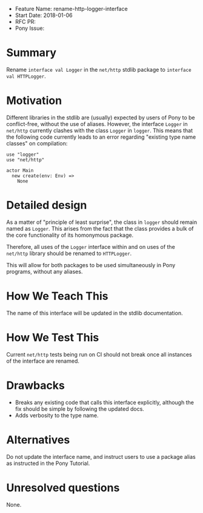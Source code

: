 - Feature Name: rename-http-logger-interface
- Start Date: 2018-01-06
- RFC PR:
- Pony Issue:

# Summary

Rename `interface val Logger` in the `net/http` stdlib package to `interface val HTTPLogger`.

# Motivation

Different libraries in the stdlib are (usually) expected by users of Pony to be conflict-free, without the use of aliases. However, the interface `Logger` in `net/http` currently clashes with the class `Logger` in `logger`. This means that the following code currently leads to an error regarding "existing type name classes" on compilation:

```pony
use "logger"
use "net/http"

actor Main
  new create(env: Env) =>
    None
```

# Detailed design

As a matter of "principle of least surprise", the class in `logger` should remain named as `Logger`. This arises from the fact that the class provides a bulk of the core functionality of its homonymous package.

Therefore, all uses of the `Logger` interface within and on uses of the `net/http` library should be renamed to `HTTPLogger`.

This will allow for both packages to be used simultaneously in Pony programs, without any aliases.

# How We Teach This

The name of this interface will be updated in the stdlib documentation.

# How We Test This

Current `net/http` tests being run on CI should not break once all instances of the interface are renamed.

# Drawbacks

* Breaks any existing code that calls this interface explicitly, although the fix should be simple by following the updated docs.
* Adds verbosity to the type name.

# Alternatives

Do not update the interface name, and instruct users to use a package alias as instructed in the Pony Tutorial.

# Unresolved questions

None.
